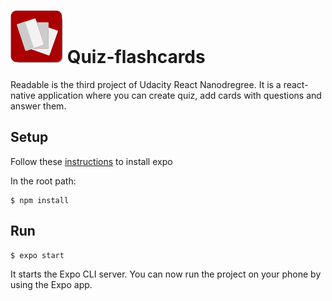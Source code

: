 ![](./assets/icon-small.png) Quiz-flashcards
============================================

Readable is the third project of Udacity React Nanodregree. It is a react-native application where you can create quiz, add cards with questions and answer them.

## Setup

Follow these [instructions](https://docs.expo.io/versions/latest/introduction/installation) to install expo

In the root path:
```
$ npm install
```
## Run
```
$ expo start
```

It starts the Expo CLI server. You can now run the project on your phone by using the Expo app.

